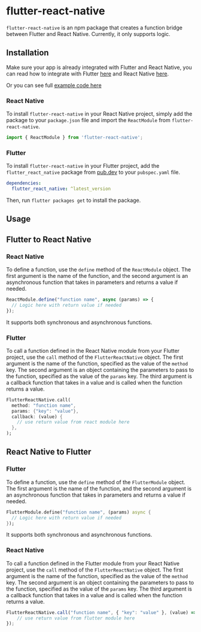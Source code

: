 # flutter-react-native

`flutter-react-native` is an npm package that creates a function bridge between Flutter and React Native. Currently, it only supports logic.

## Installation

Make sure your app is already integrated with Flutter and React Native, you can read how to integrate with Flutter [here](https://docs.flutter.dev/add-to-app) and React Native [here](https://reactnative.dev/docs/integration-with-existing-apps).

Or you can see full [example code here](https://github.com/NoobCode-Alfa/flutter_react_native_example) 

### React Native

To install `flutter-react-native` in your React Native project, simply add the package to your `package.json` file and import the `ReactModule` from `flutter-react-native`.

```javascript
import { ReactModule } from 'flutter-react-native';
```

### Flutter

To install `flutter-react-native` in your Flutter project, add the `flutter_react_native` package from [pub.dev](https://pub.dev/packages/flutter_react_native) to your `pubspec.yaml` file.

```yaml
dependencies:
  flutter_react_native: ^latest_version
```

Then, run `flutter packages get` to install the package.

## Usage

## Flutter to React Native

### React Native

To define a function, use the `define` method of the `ReactModule` object. The first argument is the name of the function, and the second argument is an asynchronous function that takes in parameters and returns a value if needed.

```javascript
ReactModule.define("function name", async (params) => {
  // Logic here with return value if needed
});
```

It supports both synchronous and asynchronous functions.

### Flutter

To call a function defined in the React Native module from your Flutter project, use the `call` method of the `FlutterReactNative` object. The first argument is the name of the function, specified as the value of the `method` key. The second argument is an object containing the parameters to pass to the function, specified as the value of the `params` key. The third argument is a callback function that takes in a value and is called when the function returns a value.

```dart
FlutterReactNative.call(
  method: "function name",
  params: {"key": "value"},
  callback: (value) {
    // use return value from react module here
  },
);
```

## React Native to Flutter

### Flutter

To define a function, use the `define` method of the `FlutterModule` object. The first argument is the name of the function, and the second argument is an asynchronous function that takes in parameters and returns a value if needed.

```dart
FlutterModule.define("function name", (params) async {
  // Logic here with return value if needed
});
```

It supports both synchronous and asynchronous functions.

### React Native

To call a function defined in the Flutter module from your React Native project, use the `call` method of the `FlutterReactNative` object. The first argument is the name of the function, specified as the value of the `method` key. The second argument is an object containing the parameters to pass to the function, specified as the value of the `params` key. The third argument is a callback function that takes in a value and is called when the function returns a value.

```javascript
FlutterReactNative.call("function name", { "key": "value" }, (value) => {
    // use return value from flutter module here
});
```
